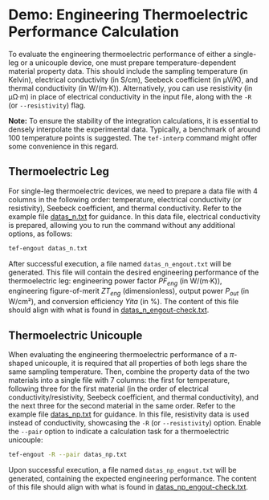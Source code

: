 # Demo: Engineering Thermoelectric Performance Calculation

To evaluate the engineering thermoelectric performance of either a
single-leg or a unicouple device, one must prepare temperature-dependent
material property data. This should include the sampling temperature
(in Kelvin), electrical conductivity (in S/cm), Seebeck coefficient
(in μV/K), and thermal conductivity (in W/(m·K)). Alternatively,
you can use resistivity (in μΩ·m) in place of electrical conductivity
in the input file, along with the `-R` (or `--resistivity`) flag.

**Note:** To ensure the stability of the integration calculations,
it is essential to densely interpolate the experimental data.
Typically, a benchmark of around 100 temperature points is suggested.
The `tef-interp` command might offer some convenience in this regard.

## Thermoelectric Leg

For single-leg thermoelectric devices, we need to prepare a data file
with 4 columns in the following order: temperature, electrical conductivity
(or resistivity), Seebeck coefficient, and thermal conductivity.
Refer to the example file [datas_n.txt](./datas_n.txt) for guidance.
In this data file, electrical conductivity is prepared,
allowing you to run the command without any additional options,
as follows:

```bash
tef-engout datas_n.txt
```

After successful execution, a file named `datas_n_engout.txt` will be
generated. This file will contain the desired engineering performance
of the thermoelectric leg:
engineering power factor *PF<sub>eng</sub>* (in W/(m·K)),
engineering figure-of-merit *ZT<sub>eng</sub>* (dimensionless),
output power *P<sub>out</sub>* (in W/cm²),
and conversion efficiency *Yita* (in %).
The content of this file should align with what is found in
[datas_n_engout-check.txt](./datas_n_engout-check.txt).

## Thermoelectric Unicouple

When evaluating the engineering thermoelectric performance of a $\pi$-shaped
unicouple, it is required that all properties of both legs share
the same sampling temperature. Then, combine the property data of the
two materials into a single file with 7 columns: the first for temperature,
following three for the first material (in the order of electrical
conductivity/resistivity, Seebeck coefficient, and thermal conductivity),
and the next three for the second material in the same order.
Refer to the example file [datas_np.txt](./datas_np.txt) for guidance.
In this file, resistivity data is used instead of conductivity,
showcasing the `-R` (or `--resistivity`) option.
Enable the `--pair` option to indicate a calculation task for
a thermoelectric unicouple:

```bash
tef-engout -R --pair datas_np.txt
```

Upon successful execution, a file named `datas_np_engout.txt` will be
generated, containing the expected engineering performance.
The content of this file should align with what is found in
[datas_np_engout-check.txt](./datas_np_engout-check.txt).
